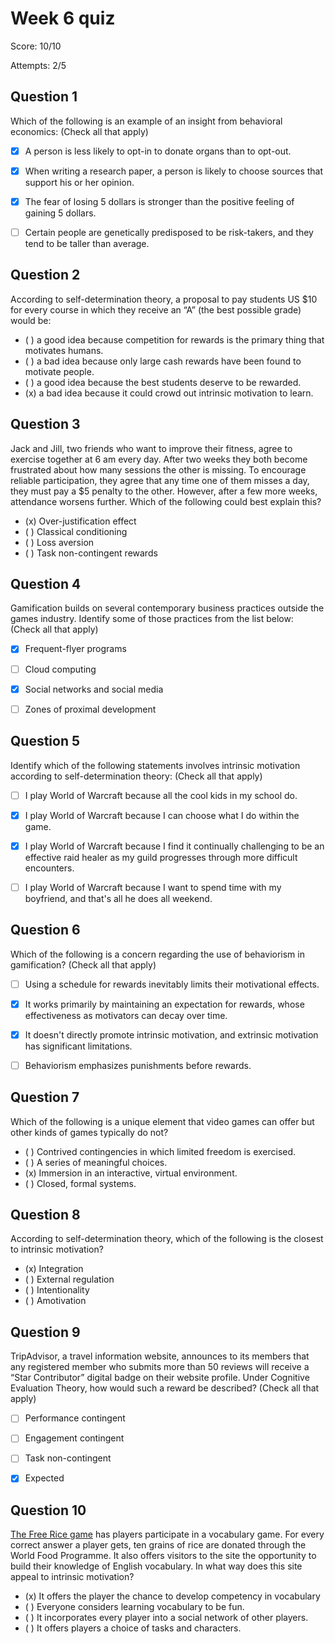 # Week 6 quiz

Score: 10/10

Attempts: 2/5


## Question 1

Which of the following is an example of an insight from behavioral economics: (Check all that apply)

* [x] A person is less likely to opt-in to donate organs than to opt-out.
* [x] When writing a research paper, a person is likely to choose sources that support his or her opinion.
* [x] The fear of losing 5 dollars is stronger than the positive feeling of gaining 5 dollars.
* [ ] Certain people are genetically predisposed to be risk-takers, and they tend to be taller than average.


## Question 2

According to self-determination theory, a proposal to pay students US $10 for every course in which they receive an “A” (the best possible grade) would be:

* ( ) a good idea because competition for rewards is the primary thing that motivates humans.
* ( ) a bad idea because only large cash rewards have been found to motivate people.
* ( ) a good idea because the best students deserve to be rewarded.
* (x) a bad idea because it could crowd out intrinsic motivation to learn.


## Question 3

Jack and Jill, two friends who want to improve their fitness, agree to exercise together at 6 am every day. After two weeks they both become frustrated about how many sessions the other is missing. To encourage reliable participation, they agree that any time one of them misses a day, they must pay a $5 penalty to the other. However, after a few more weeks, attendance worsens further. Which of the following could best explain this?

* (x) Over-justification effect
* ( ) Classical conditioning
* ( ) Loss aversion
* ( ) Task non-contingent rewards


## Question 4

Gamification builds on several contemporary business practices outside the games industry. Identify some of those practices from the list below: (Check all that apply)

* [x] Frequent-flyer programs
* [ ] Cloud computing
* [x] Social networks and social media
* [ ] Zones of proximal development


## Question 5

Identify which of the following statements involves intrinsic motivation according to self-determination theory: (Check all that apply)

* [ ] I play World of Warcraft because all the cool kids in my school do.
* [x] I play World of Warcraft because I can choose what I do within the game.
* [x] I play World of Warcraft because I find it continually challenging to be an effective raid healer as my guild progresses through more difficult encounters.
* [ ] I play World of Warcraft because I want to spend time with my boyfriend, and that's all he does all weekend.


## Question 6

Which of the following is a concern regarding the use of behaviorism in gamification? (Check all that apply)

* [ ] Using a schedule for rewards inevitably limits their motivational effects.
* [x] It works primarily by maintaining an expectation for rewards, whose effectiveness as motivators can decay over time.
* [x] It doesn't directly promote intrinsic motivation, and extrinsic motivation has significant limitations.
* [ ] Behaviorism emphasizes punishments before rewards.


## Question 7

Which of the following is a unique element that video games can offer but other kinds of games typically do not?

* ( ) Contrived contingencies in which limited freedom is exercised.
* ( ) A series of meaningful choices.
* (x) Immersion in an interactive, virtual environment.
* ( ) Closed, formal systems.


## Question 8

According to self-determination theory, which of the following is the closest to intrinsic motivation?

* (x) Integration
* ( ) External regulation
* ( ) Intentionality
* ( ) Amotivation


## Question 9

TripAdvisor, a travel information website, announces to its members that any registered member who submits more than 50 reviews will receive a “Star Contributor” digital badge on their website profile. Under Cognitive Evaluation Theory, how would such a reward be described? (Check all that apply)

* [ ] Performance contingent
* [ ] Engagement contingent
* [ ] Task non-contingent
* [x] Expected


## Question 10

[The Free Rice game](http://freerice.com/#/english-vocabulary/1528) has players participate in a vocabulary game. For every correct answer a player gets, ten grains of rice are donated through the World Food Programme. It also offers visitors to the site the opportunity to build their knowledge of English vocabulary. In what way does this site appeal to intrinsic motivation?

* (x) It offers the player the chance to develop competency in vocabulary
* ( ) Everyone considers learning vocabulary to be fun.
* ( ) It incorporates every player into a social network of other players.
* ( ) It offers players a choice of tasks and characters.